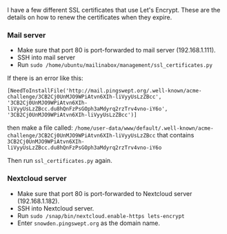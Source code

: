 I have a few different SSL certificates that use Let's Encrypt. These are the details on how to renew the certificates when they expire.

### Mail server ###

* Make sure that port 80 is port-forwarded to mail server (192.168.1.111).
* SSH into mail server
* Run `sudo /home/ubuntu/mailinabox/management/ssl_certificates.py`

If there is an error like this: 

    [NeedToInstallFile('http://mail.pingswept.org/.well-known/acme-challenge/3CB2Cj0UnMJO9WPiAtvn6XIh-liVyyUsLzZBcc', '3CB2Cj0UnMJO9WPiAtvn6XIh-liVyyUsLzZBcc.du8hQnFzPsGOph3aMdyrq2rzTrv4vno-iY6o', '3CB2Cj0UnMJO9WPiAtvn6XIh-liVyyUsLzZBcc')]

then make a file called: `/home/user-data/www/default/.well-known/acme-challenge/3CB2Cj0UnMJO9WPiAtvn6XIh-liVyyUsLzZBcc` that contains `3CB2Cj0UnMJO9WPiAtvn6XIh-liVyyUsLzZBcc.du8hQnFzPsGOph3aMdyrq2rzTrv4vno-iY6o`

Then run `ssl_certificates.py` again.

### Nextcloud server ###

* Make sure that port 80 is port-forwarded to Nextcloud server (192.168.1.182).
* SSH into Nextcloud server.
* Run `sudo /snap/bin/nextcloud.enable-https lets-encrypt`
* Enter `snowden.pingswept.org` as the domain name.
